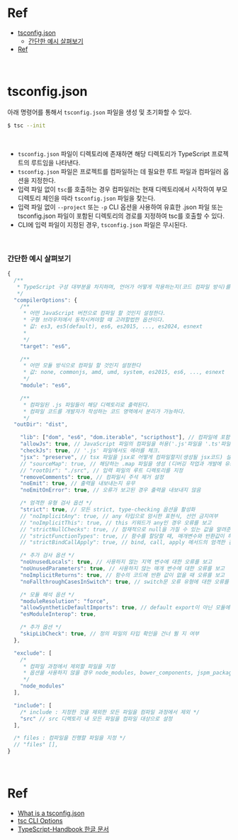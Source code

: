 # Ref

- [tsconfig.json](#tsconfigjson)
  - [간단한 예시 살펴보기](#간단한-예시-살펴보기)
- [Ref](#ref)

<br>

# tsconfig.json

아래 명령어를 통해서 `tsconfig.json` 파일을 생성 및 초기화할 수 있다.

```bash
$ tsc --init
```

<br>

- `tsconfig.json` 파일이 디렉토리에 존재하면 해당 디렉토리가 TypeScript 프로젝트의 루트임을 나타낸다.
- `tsconfig.json` 파일은 프로젝트를 컴파일하는 데 필요한 루트 파일과 컴파일러 옵션을 지정한다.
- 입력 파일 없이 `tsc`를 호출하는 경우 컴파일러는 현재 디렉토리에서 시작하여 부모 디렉토리 체인을 따라 `tsconfig.json` 파일을 찾는다.
- 입력 파일 없이 `--project` 또는 `-p` CLI 옵션을 사용하여 유효한 .json 파일 또는 tsconfig.json 파일이 포함된 디렉토리의 경로를 지정하여 tsc를 호출할 수 있다.
- CLI에 입력 파일이 지정된 경우, `tsconfig.json` 파일은 무시된다.

<br>

### 간단한 예시 살펴보기

```javascript
{
  /**
   * TypeScript 구성 대부분을 차지하며, 언어가 어떻게 작용하는지(코드 컴파일 방식)를 관리한다.
   */
  "compilerOptions": {
    /**
     * 어떤 JavaScript 버전으로 컴파일 할 것인지 설정한다.
     * 구형 브라우저에서 동작시켜야할 때 고려할법한 옵션이다.
     * 값: es3, es5(default), es6, es2015, ..., es2024, esnext
     *
     */
    "target": "es6",

    /**
     * 어떤 모듈 방식으로 컴파일 할 것인지 설정한다
     * 값: none, commonjs, amd, umd, system, es2015, es6, ..., esnext
     */
    "module": "es6",

    /**
     * 컴파일된 .js 파일들이 해당 디렉토리로 출력된다.
     * 컴파일 코드를 개발자가 작성하는 코드 영역에서 분리가 가능하다.
     */
  "outDir": "dist",

    "lib": ["dom", "es6", "dom.iterable", "scripthost"], // 컴파일에 포함될 라이브러리 파일 목록(미지정시 라이브러리 기본 스크립트 삽입).
    "allowJs": true, // JavaScript 파일의 컴파일을 허용('.js'파일을 '.ts'파일에서 import할 수 있다).
    "checkJs": true, // '.js' 파일에서도 에러를 체크.
    "jsx": "preserve", // tsx 파일을 jsx로 어떻게 컴파일할지(생성될 jsx코드) 설정. [preserve, react, react-native, react-jsx, react-jsxdev]
    // "sourceMap": true, // 해당하는 .map 파일을 생성 (디버깅 작업과 개발에 유용)
    // "rootDir": "./src", // 입력 파일의 루트 디렉토리를 지정
    "removeComments": true, // 컴파일시 주석 제거 설정
    "noEmit": true, // 출력을 내보내는지 유무
    "noEmitOnError": true, // 오류가 보고된 경우 출력을 내보내지 않음

    /* 엄격한 유형 검사 옵션 */
    "strict": true, // 모든 strict, type-checking 옵션을 활성화
    // "noImplicitAny": true, // any 타입으로 암시한 표현식, 선언 금지여부
    // "noImplicitThis": true, // this 키워드가 any인 경우 오류를 보고
    // "strictNullChecks": true, // 잠재적으로 null을 가질 수 있는 값을 알려준다.
    // "strictFunctionTypes": true, // 함수를 할당할 때, 매개변수와 반환값이 하위 타입 관계에 있는지 확인
    // "strictBindCallApply": true, // bind, call, apply 메서드의 엄격한 검사를 활성화

    /* 추가 검사 옵션 */
    "noUnusedLocals": true, // 사용하지 않는 지역 변수에 대한 오류를 보고
    "noUnusedParameters": true, // 사용하지 않는 매개 변수에 대한 오류를 보고
    "noImplicitReturns": true, // 함수의 코드에 반환 값이 없을 때 오류를 보고
    "noFallthroughCasesInSwitch": true, // switch문 오류 유형에 대한 오류를 보고

    /* 모듈 해석 옵션 */
    "moduleResolution": "force",
    "allowSyntheticDefaultImports": true, // default export이 아닌 모듈에서도 default import가 가능하게 할 지 여부
    "esModuleInterop": true,

    /* 추가 옵션 */
    "skipLibCheck": true, // 정의 파일의 타입 확인을 건너 뛸 지 여부
  },

  "exclude": [
    /*
     * 컴파일 과정에서 제외할 파일을 지정
     * 옵션을 사용하지 않을 경우 node_modules, bower_components, jspm_packages, <outDir> 를 기본적으로 제외
     */
    "node_modules"
  ],

  "include": [
    /* include : 지정한 것을 제외한 모든 파일을 컴파일 과정에서 제외 */
    "src" // src 디렉토리 내 모든 파일을 컴파일 대상으로 설정
  ],

  /* files : 컴파일을 진행할 파일을 지정 */
  // "files" [],
}
```

<br>

# Ref

- [What is a tsconfig.json](https://www.typescriptlang.org/docs/handbook/tsconfig-json.html)
- [tsc CLI Options](https://www.typescriptlang.org/docs/handbook/compiler-options.html)
- [TypeScript-Handbook 한글 문서](https://typescript-kr.github.io/pages/compiler-options.html)
